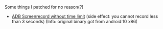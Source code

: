 Some things I patched for no reason(?)
- [ADB Screenrecord without time limit](screenrecord) (side effect: you cannot record less than 3 seconds) (Info: original binary got from android 10 x86)
